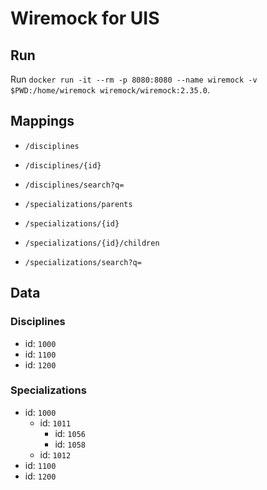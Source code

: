 # Wiremock for UIS

## Run

Run `docker run -it --rm -p 8080:8080 --name wiremock -v $PWD:/home/wiremock wiremock/wiremock:2.35.0`.

## Mappings

- `/disciplines`
- `/disciplines/{id}`
- `/disciplines/search?q=`

- `/specializations/parents`
- `/specializations/{id}`
- `/specializations/{id}/children`
- `/specializations/search?q=`

## Data

### Disciplines

- id: `1000`
- id: `1100`
- id: `1200`

### Specializations

- id: `1000`
  - id: `1011`
    - id: `1056`
    - id: `1058`
  - id: `1012`
- id: `1100`
- id: `1200`
